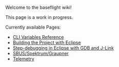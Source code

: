 Welcome to the baseflight wiki!

This page is a work in progress.

Currently available Pages:
* [CLI Variables Reference](https://github.com/multiwii/baseflight/wiki/CLI-Variables)
* [Building the Project with Eclipse](https://github.com/multiwii/baseflight/wiki/Building-with-Eclipse)
* [Step-debugging in Eclipse with GDB and J-Link](https://github.com/multiwii/baseflight/wiki/Step-debugging-in-Eclipse-with-GDB-and-J-Link)
* [SBUS/Spektrum/Graupner](https://github.com/multiwii/baseflight/wiki/SerialRX--like-SpekSat,-Futaba-SBUS,-Graupner-SUMD)
* [Telemetry](https://github.com/multiwii/baseflight/wiki/Telemetry)